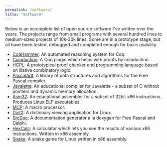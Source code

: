 ```yaml
---
permalink: /software/
title: "Software"
---
```


Below is an incomplete list of open source software I've written over
the years. The projects range from small programs with several hundred
lines to medium-sized projects of 10k-30k lines. Some are in a
prototype stage, but all have been tested, debugged and completed
enough for basic usability.

* [CoqHammer](https://coqhammer.github.io): An automated reasoning
  system for Coq.
* [Coinduction](https://github.com/lukaszcz/coinduction#readme): A Coq
  plugin which helps with proofs by coinduction.
* [HCPL](https://github.com/lukaszcz/hcpl#readme): A prototypical
  proof checker and programming language based on illative combinatory
  logic.
* [PascalAdt](https://pascaladt.github.io): A library of data
  structures and algorithms for the Free Pascal compiler.
* [Javalette](https://github.com/lukaszcz/javalette#readme): An
  educational compiler for Javalette - a subset of C without pointers
  and dynamic memory allocation.
* [Asm32](https://github.com/lukaszcz/asm32#readme): An educational
  assembler for a subset of 32bit x86 instructions. Produces Linux ELF
  executables.
* [MCP](https://github.com/lukaszcz/mcp#readme): A macro processor.
* [Dict2](https://github.com/lukaszcz/dict2#readme): A dictionary
  viewing application for Linux.
* [SrcDoc](https://github.com/lukaszcz/srcdoc#readme): A documentation
  generator a la doxygen for Free Pascal and Delphi.
* [HexCalc](https://github.com/lukaszcz/hexcalc#readme): A calculator
  which lets you see the results of various x86 instructions. Written
  in x86 assembly.
* [Snake](https://github.com/lukaszcz/snake#readme): A snake game for
  Linux written in x86 assembly.
